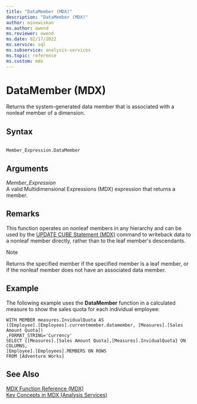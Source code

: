 ```yaml
---
title: "DataMember (MDX)"
description: "DataMember (MDX)"
author: minewiskan
ms.author: owend
ms.reviewer: owend
ms.date: 02/17/2022
ms.service: sql
ms.subservice: analysis-services
ms.topic: reference
ms.custom: mdx
---
```

# DataMember (MDX)


  Returns the system-generated data member that is associated with a nonleaf member of a dimension.  
  
## Syntax  
  
```  
  
Member_Expression.DataMember  
```  
  
## Arguments  
 *Member_Expression*  
 A valid Multidimensional Expressions (MDX) expression that returns a member.  
  
## Remarks  
 This function operates on nonleaf members in any hierarchy and can be used by the [UPDATE CUBE Statement (MDX)](../mdx/mdx-data-manipulation-update-cube.md) command to writeback data to a nonleaf member directly, rather than to the leaf member's descendants.  
  
> [!NOTE]  
>  Returns the specified member if the specified member is a leaf member, or if the nonleaf member does not have an associated data member.  
  
## Example  
 The following example uses the **DataMember** function in a calculated measure to show the sales quota for each individual employee:  
  
```  
WITH MEMBER measures.InvidualQuota AS   
([Employee].[Employees].currentmember.datamember, [Measures].[Sales Amount Quota])  
,FORMAT_STRING='Currency'  
SELECT {[Measures].[Sales Amount Quota],[Measures].InvidualQuota} ON COLUMNS,  
[Employee].[Employees].MEMBERS ON ROWS  
FROM [Adventure Works]  
```  
  
## See Also  
 [MDX Function Reference &#40;MDX&#41;](../mdx/mdx-function-reference-mdx.md)   
 [Key Concepts in MDX &#40;Analysis Services&#41;](/analysis-services/multidimensional-models/mdx/key-concepts-in-mdx-analysis-services)  
  
